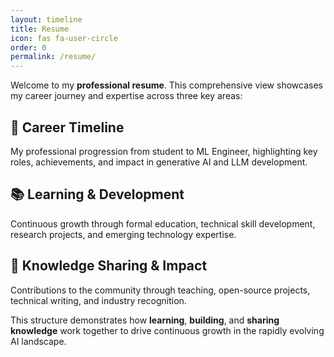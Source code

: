 ```yaml
---
layout: timeline
title: Resume
icon: fas fa-user-circle
order: 0
permalink: /resume/
---
```


Welcome to my **professional resume**. This comprehensive view showcases my career journey and expertise across three key areas:

## 🚀 **Career Timeline**
My professional progression from student to ML Engineer, highlighting key roles, achievements, and impact in generative AI and LLM development.

## 📚 **Learning & Development** 
Continuous growth through formal education, technical skill development, research projects, and emerging technology expertise.

## 🤝 **Knowledge Sharing & Impact**
Contributions to the community through teaching, open-source projects, technical writing, and industry recognition.

This structure demonstrates how **learning**, **building**, and **sharing knowledge** work together to drive continuous growth in the rapidly evolving AI landscape.

